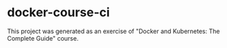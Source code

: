 # docker-course-ci

This project was generated as an exercise of "Docker and Kubernetes: The Complete Guide" course.
